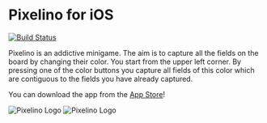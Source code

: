 # Pixelino for iOS

[![Build Status](https://travis-ci.org/packatino/pixelino.svg?branch=master)](https://travis-ci.org/packatino/pixelino)

Pixelino is an addictive minigame. The aim is to capture all the fields on the board by changing their color. You start from the upper left corner. By pressing one of the color buttons you capture all fields of this color which are contiguous to the fields you have already captured.

You can download the app from the [App Store](https://appsto.re/de/cxcMcb.i)!

![Pixelino Logo](http://a1.mzstatic.com/eu/r30/Purple60/v4/80/47/4a/80474afb-e045-4a10-9320-bfa188bce0b3/screen322x572.jpeg)
![Pixelino Logo](http://a5.mzstatic.com/eu/r30/Purple20/v4/ad/ba/a6/adbaa6eb-3494-cf0f-2ea0-80c2caa26cf9/screen322x572.jpeg)
